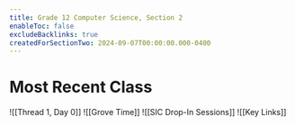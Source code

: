 ```yaml
---
title: Grade 12 Computer Science, Section 2
enableToc: false
excludeBacklinks: true
createdForSectionTwo: 2024-09-07T00:00:00.000-0400
---
```

# Most Recent Class
![[Thread 1, Day 0]]
![[Grove Time]]
![[SIC Drop-In Sessions]]
![[Key Links]]